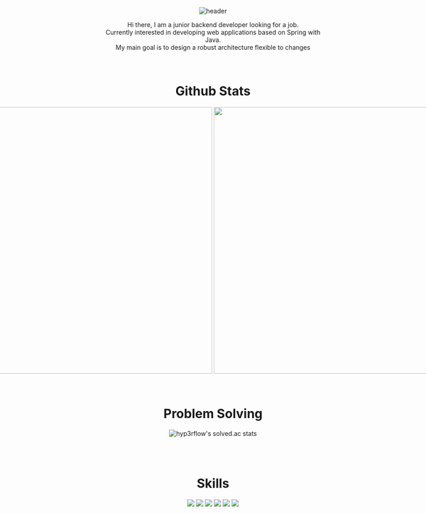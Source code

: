 <div style="display: flex; flex-direction: column; justify-content: center; align-items: center;">

![header](https://capsule-render.vercel.app/api?type=venom&color=auto&height=300&section=header&text=Clay%20Cat&fontSize=90)

<div align=center>
    Hi there, I am a junior backend developer looking for a job.<br>
    Currently interested in developing web applications based on Spring with Java.<br>
    My main goal is to design a robust architecture flexible to changes
</div>

<br>
<br>

<div align=center><h1>Github Stats</h1>
<div style="display: flex; flex-direction: row;">

 <img class="img" src="https://github-readme-stats.vercel.app/api?username=claycat&show_icons=true&theme=radical" style="height: 15vh;"  />
 &nbsp
 &nbsp
 &nbsp
 &nbsp
 &nbsp
 &nbsp
  <img class="img" src="https://github-readme-stats.vercel.app/api/top-langs/?username=claycat&show_icons=true&hide_border=true&title_color=004386&icon_color=004386&layout=compact" style="height: 15vh;"  />
</div>
</div>
<br>
<br>

<div align=center><h1>Problem Solving</h1>

![hyp3rflow's solved.ac stats](https://github-readme-solvedac.hyp3rflow.vercel.app/api/?handle=catenary)

</div>
<br>
<br>

<div align=center><h1>Skills</h1></div>
<div align=center> 
<img src="https://img.shields.io/badge/c-00599C?style=for-the-badge&logo=c%2B%2B&logoColor=white">
<img src="https://img.shields.io/badge/mysql-4479A1?style=for-the-badge&logo=mysql&logoColor=white">
<img src="https://img.shields.io/badge/node.js-339933?style=for-the-badge&logo=Node.js&logoColor=white">
<img src="https://img.shields.io/badge/express-000000?style=for-the-badge&logo=express&logoColor=white">
<img src="https://img.shields.io/badge/TypeScript-3178C6.svg?&style=for-the-badge&logo=TypeScript&logoColor=white">
<img src="https://img.shields.io/badge/Java-ED8B00?style=for-the-badge&logo=openjdk&logoColor=white">

</div>
<br>
<br>
